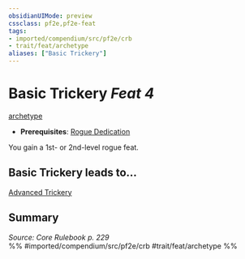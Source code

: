 ```yaml
---
obsidianUIMode: preview
cssclass: pf2e,pf2e-feat
tags:
- imported/compendium/src/pf2e/crb
- trait/feat/archetype
aliases: ["Basic Trickery"]
---
```

# Basic Trickery  *Feat 4*  
[archetype](archetype.md)  

- **Prerequisites**: [Rogue Dedication](rogue-dedication.md)

You gain a 1st- or 2nd-level rogue feat.

## Basic Trickery leads to...

[Advanced Trickery](advanced-trickery.md)

## Summary

*Source: Core Rulebook p. 229*  
%% #imported/compendium/src/pf2e/crb #trait/feat/archetype %%